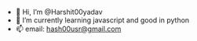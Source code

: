 - 👋 Hi, I’m @Harshit00yadav
- 🌱 I’m currently learning javascript and good in python
- 📫 email: hash00usr@gmail.com

<!---
Harshit00yadav/Harshit00yadav is a ✨ special ✨ repository because its `README.md` (this file) appears on your GitHub profile.
You can click the Preview link to take a look at your changes.
--->
